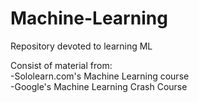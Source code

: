 # Machine-Learning
Repository devoted to learning ML

Consist of material from:
<br>-Sololearn.com's Machine Learning course</br>
-Google's Machine Learning Crash Course
